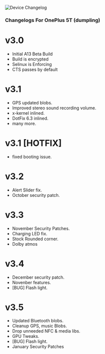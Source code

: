 ![Device Changelog](https://i.imgur.com/C0Wcdr5.png)

### Changelogs For OnePlus 5T (dumpling)

# v3.0
- Initial A13 Beta Build
- Build is encrypted
- Selinux is Enforcing
- CTS passes by default

# v3.1
- GPS updated blobs.
- Improved stereo sound recording volume.
- x-kernel inlined.
- DotFix 6.3 inlined.
- many more.

# v3.1 [HOTFIX]
- fixed booting issue.

# v3.2
- Alert Slider fix.
- October security patch.

# v3.3
- November Security Patches.
- Charging LED fix.
- Stock Rounded corner.
- Dolby atmos

# v3.4
- December security patch.
- Novenber features.
- [BUG] Flash light.

# v3.5
- Updated Bluetooth blobs.
- Cleanup GPS, music Blobs.
- Drop unneeded NFC & media libs.
- GPU Tweaks. 
- [BUG] Flash light.
- January Security Patches
